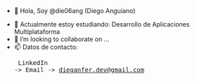 - 👋 Hola, Soy @die06ang (Diego Anguiano)
<!-- - 👀 I’m interested in ... -->
- 🌱 Actualmente estoy estudiando: Desarrollo de Aplicaciones Multiplataforma
- 💞️ I’m looking to collaborate on ...
- 📫 Datos de contacto: <pre style="text-decoration: none;">
LinkedIn ->
Email -> dieganfer.dev@gmail.com</pre>
